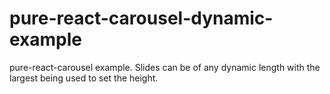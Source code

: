# pure-react-carousel-dynamic-example
pure-react-carousel example.  Slides can be of any dynamic length with the largest being used to set the height.
